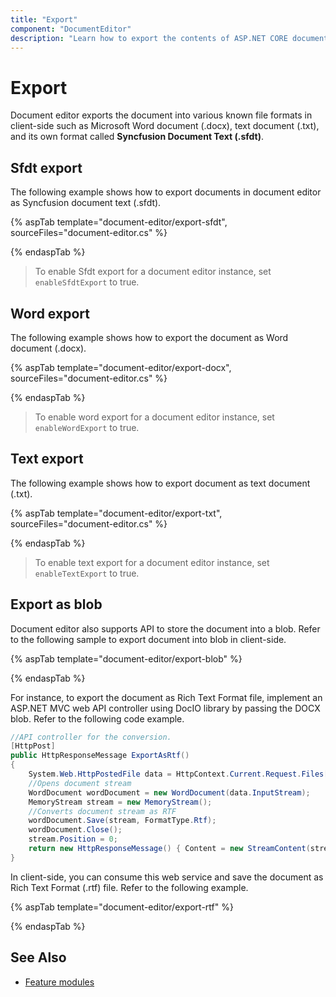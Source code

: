 ```yaml
---
title: "Export"
component: "DocumentEditor"
description: "Learn how to export the contents of ASP.NET CORE document editor as SFDT, or DOCX document in client-side."
---
```


# Export

Document editor exports the document into various known file formats in client-side such as Microsoft Word document (.docx), text document (.txt), and its own format called **Syncfusion Document Text (.sfdt)**.

## Sfdt export

The following example shows how to export documents in document editor as Syncfusion document text (.sfdt).

{% aspTab template="document-editor/export-sfdt", sourceFiles="document-editor.cs" %}

{% endaspTab %}

>To enable Sfdt export for a document editor instance, set `enableSfdtExport` to true.

## Word export

The following example shows how to export the document as Word document (.docx).

{% aspTab template="document-editor/export-docx", sourceFiles="document-editor.cs" %}

{% endaspTab %}

>To enable word export for a document editor instance, set `enableWordExport` to true.

## Text export

The following example shows how to export document as text document (.txt).

{% aspTab template="document-editor/export-txt", sourceFiles="document-editor.cs" %}

{% endaspTab %}

>To enable text export for a document editor instance, set `enableTextExport` to true.

## Export as blob

Document editor also supports API to store the document into a blob. Refer to the following sample to export document into blob in client-side.

{% aspTab template="document-editor/export-blob" %}

{% endaspTab %}

For instance, to export the document as Rich Text Format file, implement an ASP.NET MVC web API controller using DocIO library by passing the DOCX blob. Refer to the following code example.

```csharp
//API controller for the conversion.
[HttpPost]
public HttpResponseMessage ExportAsRtf()
{
    System.Web.HttpPostedFile data = HttpContext.Current.Request.Files[0];
    //Opens document stream
    WordDocument wordDocument = new WordDocument(data.InputStream);
    MemoryStream stream = new MemoryStream();
    //Converts document stream as RTF
    wordDocument.Save(stream, FormatType.Rtf);
    wordDocument.Close();
    stream.Position = 0;
    return new HttpResponseMessage() { Content = new StreamContent(stream) };
}

```

In client-side, you can consume this web service and save the document as Rich Text Format (.rtf) file. Refer to the following example.

{% aspTab template="document-editor/export-rtf" %}

{% endaspTab %}

## See Also

* [Feature modules](../../document-editor/feature-module/)

